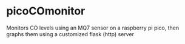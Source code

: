 # picoCOmonitor
Monitors CO levels using an MQ7 sensor on a raspberry pi pico, then graphs them using a customized flask (http) server 
